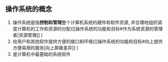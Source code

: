 ## 操作系统的概念

1. 操作系统是指**控制和管理**整个计算机系统的硬件和软件资源, 并合理地组织调度计算机的工作和资源的分配([[操作系统的功能和目标#作为系统资源的管理者|资源管理]] )
2. 给用户和其他软件提供方便的接口和环境([[操作系统的功能和目标#向上提供方便易用的服务|向上屏蔽差异]] )
3. 是计算机中最基础的系统软件